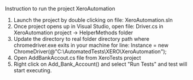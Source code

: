 Instruction to run the project XeroAutomation

1. Launch the project by double clicking on file: XeroAutomation.sln
2. Once project opens up in Visual Studio, open file: Driver.cs in XeroAutomation project -> HelperMethods folder
3. Update the directory to real folder directory path where chromedriver.exe exits in your machine for line: Instance = new ChromeDriver(@"C:\AutomatedTests\XERO\XeroAutomation");
4. Open AddBankAccout.cs file from XeroTests project
5. Right click on Add_Bank_Account() and select "Run Tests" and test will start executing.